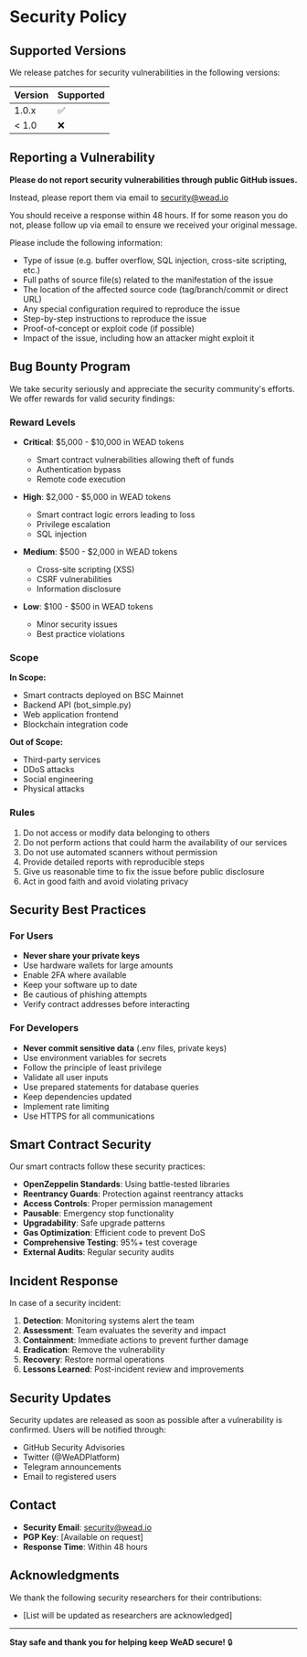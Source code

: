 # Security Policy

## Supported Versions

We release patches for security vulnerabilities in the following versions:

| Version | Supported          |
| ------- | ------------------ |
| 1.0.x   | :white_check_mark: |
| < 1.0   | :x:                |

## Reporting a Vulnerability

**Please do not report security vulnerabilities through public GitHub issues.**

Instead, please report them via email to security@wead.io

You should receive a response within 48 hours. If for some reason you do not, please follow up via email to ensure we received your original message.

Please include the following information:

- Type of issue (e.g. buffer overflow, SQL injection, cross-site scripting, etc.)
- Full paths of source file(s) related to the manifestation of the issue
- The location of the affected source code (tag/branch/commit or direct URL)
- Any special configuration required to reproduce the issue
- Step-by-step instructions to reproduce the issue
- Proof-of-concept or exploit code (if possible)
- Impact of the issue, including how an attacker might exploit it

## Bug Bounty Program

We take security seriously and appreciate the security community's efforts. We offer rewards for valid security findings:

### Reward Levels

- **Critical**: $5,000 - $10,000 in WEAD tokens
  - Smart contract vulnerabilities allowing theft of funds
  - Authentication bypass
  - Remote code execution

- **High**: $2,000 - $5,000 in WEAD tokens
  - Smart contract logic errors leading to loss
  - Privilege escalation
  - SQL injection

- **Medium**: $500 - $2,000 in WEAD tokens
  - Cross-site scripting (XSS)
  - CSRF vulnerabilities
  - Information disclosure

- **Low**: $100 - $500 in WEAD tokens
  - Minor security issues
  - Best practice violations

### Scope

**In Scope:**
- Smart contracts deployed on BSC Mainnet
- Backend API (bot_simple.py)
- Web application frontend
- Blockchain integration code

**Out of Scope:**
- Third-party services
- DDoS attacks
- Social engineering
- Physical attacks

### Rules

1. Do not access or modify data belonging to others
2. Do not perform actions that could harm the availability of our services
3. Do not use automated scanners without permission
4. Provide detailed reports with reproducible steps
5. Give us reasonable time to fix the issue before public disclosure
6. Act in good faith and avoid violating privacy

## Security Best Practices

### For Users

- **Never share your private keys**
- Use hardware wallets for large amounts
- Enable 2FA where available
- Keep your software up to date
- Be cautious of phishing attempts
- Verify contract addresses before interacting

### For Developers

- **Never commit sensitive data** (.env files, private keys)
- Use environment variables for secrets
- Follow the principle of least privilege
- Validate all user inputs
- Use prepared statements for database queries
- Keep dependencies updated
- Implement rate limiting
- Use HTTPS for all communications

## Smart Contract Security

Our smart contracts follow these security practices:

- **OpenZeppelin Standards**: Using battle-tested libraries
- **Reentrancy Guards**: Protection against reentrancy attacks
- **Access Controls**: Proper permission management
- **Pausable**: Emergency stop functionality
- **Upgradability**: Safe upgrade patterns
- **Gas Optimization**: Efficient code to prevent DoS
- **Comprehensive Testing**: 95%+ test coverage
- **External Audits**: Regular security audits

## Incident Response

In case of a security incident:

1. **Detection**: Monitoring systems alert the team
2. **Assessment**: Team evaluates the severity and impact
3. **Containment**: Immediate actions to prevent further damage
4. **Eradication**: Remove the vulnerability
5. **Recovery**: Restore normal operations
6. **Lessons Learned**: Post-incident review and improvements

## Security Updates

Security updates are released as soon as possible after a vulnerability is confirmed. Users will be notified through:

- GitHub Security Advisories
- Twitter (@WeADPlatform)
- Telegram announcements
- Email to registered users

## Contact

- **Security Email**: security@wead.io
- **PGP Key**: [Available on request]
- **Response Time**: Within 48 hours

## Acknowledgments

We thank the following security researchers for their contributions:

- [List will be updated as researchers are acknowledged]

---

**Stay safe and thank you for helping keep WeAD secure!** 🔒

